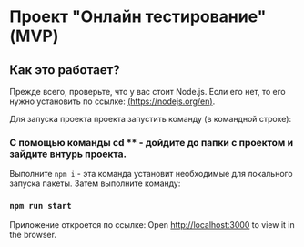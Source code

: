# Проект "Онлайн тестирование" (MVP)

## Как это работает?

Прежде всего, проверьте, что у вас стоит Node.js. Если его нет, то его нужно установить по ссылке: [(https://nodejs.org/en)](https://nodejs.org/en).

Для запуска проекта проекта запустить команду (в командной строке):

### С помощью команды cd ** - дойдите до папки с проектом и зайдите внтурь проекта.

Выполните `npm i` - эта команда установит необходимые для локального запуска пакеты. Затем выполните команду:

### `npm run start`

Приложение откроется по ссылке:
Open [http://localhost:3000](http://localhost:3000) to view it in the browser.

